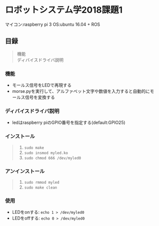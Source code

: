 ロボットシステム学2018課題1
====
マイコン:raspberry pi 3
OS:ubuntu 16.04 + ROS

## 目録
> 機能 <br>
> ディバイスドライバ説明 <br>

### 機能
* モールス信号をLEDで再現する
* morse.pyを実行して、アルファベット文字や数値を入力すると自動的にモールス信号を変換する

### ディバイスドライバ説明
* ledはraspberry piのGPIO番号を指定する(default:GPIO25)

### インストール
> 1. `sudo make`
> 2. `sudo insmod myled.ko`
> 3. `sudo chmod 666 /dev/myled0`

### アンインストール
> 1. `sudo rmmod myled`
> 2. `sudo make clean`

### 使用
* LEDをonする: `echo 1 > /dev/myled0`
* LEDをoffする: `echo 0 > /dev/myled0`
